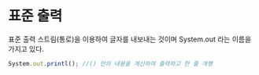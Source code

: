 # 표준 출력

표준 출력 스트림(통로)을 이용하여 글자를 내보내는 것이며 System.out 라는 이름을 가지고 있다.

```js
System.out.printl(); //() 안의 내용을 계산하여 출력하고 한 줄 개행
```
